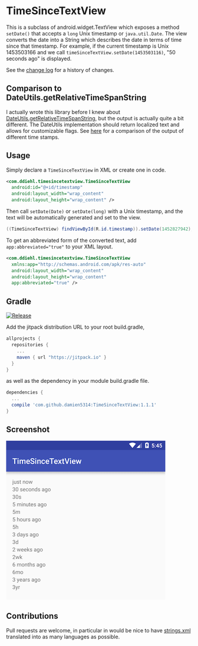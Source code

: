 # TimeSinceTextView

This is a subclass of android.widget.TextView which exposes a method `setDate()` that accepts a `long` Unix timestamp or `java.util.Date`. The view converts the date into a String which describes the date in terms of time since that timestamp. For example, if the current timestamp is Unix 1453503166 and we call `timeSinceTextView.setDate(1453503116)`, "50 seconds ago" is displayed.

See the [change log](CHANGELOG.md) for a history of changes.

## Comparison to DateUtils.getRelativeTimeSpanString

I actually wrote this library before I knew about [DateUtils.getRelativeTimeSpanString](http://developer.android.com/reference/android/text/format/DateUtils.html#getRelativeDateTimeString), but the output is actually quite a bit different. The DateUtils implementation should return localized text and allows for customizable flags. See [here](Comparison.md) for a comparison of the output of different time stamps.

## Usage

Simply declare a `TimeSinceTextView` in XML or create one in code.

```xml
<com.ddiehl.timesincetextview.TimeSinceTextView
  android:id="@+id/timestamp"
  android:layout_width="wrap_content"
  android:layout_height="wrap_content" />
```
  
Then call `setDate(Date)` or `setDate(long)` with a Unix timestamp, and the text will be automatically generated and set to the view.

```java
((TimeSinceTextView) findViewById(R.id.timestamp)).setDate(1452827942);
```

To get an abbreviated form of the converted text, add `app:abbreviated="true"` to your XML layout.

```xml
<com.ddiehl.timesincetextview.TimeSinceTextView
  xmlns:app="http://schemas.android.com/apk/res-auto"
  android:layout_width="wrap_content"
  android:layout_height="wrap_content"
  app:abbreviated="true" />
```

## Gradle

[![Release](https://jitpack.io/v/damien5314/TimeSinceTextView.svg)](https://jitpack.io/#damien5314/TimeSinceTextView)

Add the jitpack distribution URL to your root build.gradle,

```gradle
allprojects {
  repositories {
    ...
    maven { url "https://jitpack.io" }
  }
}
```
    
as well as the dependency in your module build.gradle file.
```gradle
dependencies {
  ...
  compile 'com.github.damien5314:TimeSinceTextView:1.1.1'
}
```


## Screenshot

![Screenshot](/screenshots/1453502946.png)

## Contributions

Pull requests are welcome, in particular in would be nice to have [strings.xml](timesincetextview/src/main/res/values/strings.xml) translated into as many languages as possible.
